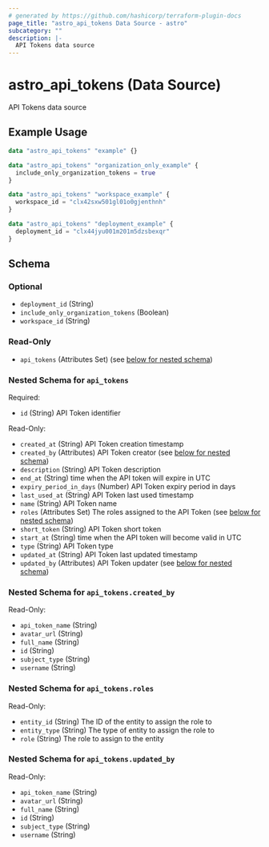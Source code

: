 ```yaml
---
# generated by https://github.com/hashicorp/terraform-plugin-docs
page_title: "astro_api_tokens Data Source - astro"
subcategory: ""
description: |-
  API Tokens data source
---
```


# astro_api_tokens (Data Source)

API Tokens data source

## Example Usage

```terraform
data "astro_api_tokens" "example" {}

data "astro_api_tokens" "organization_only_example" {
  include_only_organization_tokens = true
}

data "astro_api_tokens" "workspace_example" {
  workspace_id = "clx42sxw501gl01o0gjenthnh"
}

data "astro_api_tokens" "deployment_example" {
  deployment_id = "clx44jyu001m201m5dzsbexqr"
}
```

<!-- schema generated by tfplugindocs -->
## Schema

### Optional

- `deployment_id` (String)
- `include_only_organization_tokens` (Boolean)
- `workspace_id` (String)

### Read-Only

- `api_tokens` (Attributes Set) (see [below for nested schema](#nestedatt--api_tokens))

<a id="nestedatt--api_tokens"></a>
### Nested Schema for `api_tokens`

Required:

- `id` (String) API Token identifier

Read-Only:

- `created_at` (String) API Token creation timestamp
- `created_by` (Attributes) API Token creator (see [below for nested schema](#nestedatt--api_tokens--created_by))
- `description` (String) API Token description
- `end_at` (String) time when the API token will expire in UTC
- `expiry_period_in_days` (Number) API Token expiry period in days
- `last_used_at` (String) API Token last used timestamp
- `name` (String) API Token name
- `roles` (Attributes Set) The roles assigned to the API Token (see [below for nested schema](#nestedatt--api_tokens--roles))
- `short_token` (String) API Token short token
- `start_at` (String) time when the API token will become valid in UTC
- `type` (String) API Token type
- `updated_at` (String) API Token last updated timestamp
- `updated_by` (Attributes) API Token updater (see [below for nested schema](#nestedatt--api_tokens--updated_by))

<a id="nestedatt--api_tokens--created_by"></a>
### Nested Schema for `api_tokens.created_by`

Read-Only:

- `api_token_name` (String)
- `avatar_url` (String)
- `full_name` (String)
- `id` (String)
- `subject_type` (String)
- `username` (String)


<a id="nestedatt--api_tokens--roles"></a>
### Nested Schema for `api_tokens.roles`

Read-Only:

- `entity_id` (String) The ID of the entity to assign the role to
- `entity_type` (String) The type of entity to assign the role to
- `role` (String) The role to assign to the entity


<a id="nestedatt--api_tokens--updated_by"></a>
### Nested Schema for `api_tokens.updated_by`

Read-Only:

- `api_token_name` (String)
- `avatar_url` (String)
- `full_name` (String)
- `id` (String)
- `subject_type` (String)
- `username` (String)
